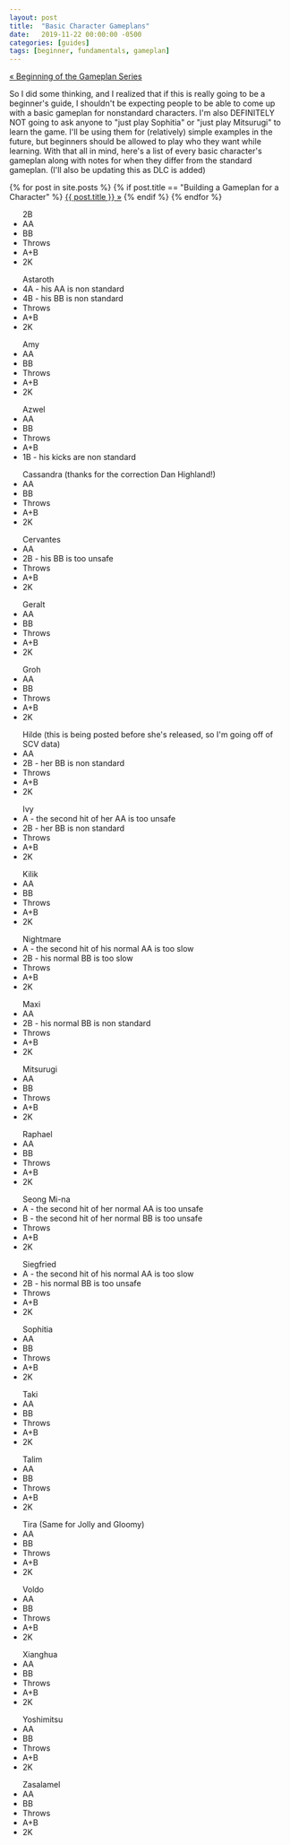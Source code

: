 ```yaml
---
layout: post
title:  "Basic Character Gameplans"
date:   2019-11-22 00:00:00 -0500
categories: [guides]
tags: [beginner, fundamentals, gameplan]
---
```

<a href="{% post_url 2019-11-21-creating-a-gameplan %}">&laquo; Beginning of the Gameplan Series</a>

So I did some thinking, and I realized that if this is really going to be a beginner's guide, I shouldn't be expecting people to be able to come up with a basic gameplan for nonstandard characters. I'm also DEFINITELY NOT going to ask anyone to "just play Sophitia" or "just play Mitsurugi" to learn the game. I'll be using them for (relatively) simple examples in the future, but beginners should be allowed to play who they want while learning. With that all in mind, here's a list of every basic character's gameplan along with notes for when they differ from the standard gameplan. (I'll also be updating this as DLC is added)

<p>
  {% for post in site.posts %}
	{% if post.title == "Building a Gameplan for a Character" %}
		<a href="{{ post.url }}">{{ post.title }} &raquo;</a>
	{% endif %}
  {% endfor %}
</p>

<ul>
2B
<li>AA</li>
<li>BB</li>
<li>Throws</li>
<li>A+B</li>
<li>2K</li>
</ul>

<ul>
Astaroth
<li>4A - his AA is non standard</li>
<li>4B - his BB is non standard</li>
<li>Throws</li>
<li>A+B</li>
<li>2K</li>
</ul>

<ul>
Amy
<li>AA</li>
<li>BB</li>
<li>Throws</li>
<li>A+B</li>
<li>2K</li>
</ul>

<ul>
Azwel
<li>AA</li>
<li>BB</li>
<li>Throws</li>
<li>A+B</li>
<li>1B - his kicks are non standard</li>
</ul>

<ul>
Cassandra (thanks for the correction Dan Highland!)
<li>AA</li>
<li>BB</li>
<li>Throws</li>
<li>A+B</li>
<li>2K</li>
</ul>

<ul>
Cervantes
<li>AA</li>
<li>2B - his BB is too unsafe</li>
<li>Throws</li>
<li>A+B</li>
<li>2K</li>
</ul>

<ul>
Geralt
<li>AA</li>
<li>BB</li>
<li>Throws</li>
<li>A+B</li>
<li>2K</li>
</ul>

<ul>
Groh
<li>AA</li>
<li>BB</li>
<li>Throws</li>
<li>A+B</li>
<li>2K</li>
</ul>

<ul>
Hilde
(this is being posted before she's released, so I'm going off of SCV data)
<li>AA</li>
<li>2B - her BB is non standard</li>
<li>Throws</li>
<li>A+B</li>
<li>2K</li>
</ul>

<ul>
Ivy
<li>A - the second hit of her AA is too unsafe</li>
<li>2B - her BB is non standard</li>
<li>Throws</li>
<li>A+B</li>
<li>2K</li>
</ul>

<ul>
Kilik
<li>AA</li>
<li>BB</li>
<li>Throws</li>
<li>A+B</li>
<li>2K</li>
</ul>

<ul>
Nightmare
<li>A - the second hit of his normal AA is too slow</li>
<li>2B - his normal BB is too slow</li>
<li>Throws</li>
<li>A+B</li>
<li>2K</li>
</ul>

<ul>
Maxi
<li>AA</li>
<li>2B - his normal BB is non standard</li>
<li>Throws</li>
<li>A+B</li>
<li>2K</li>
</ul>

<ul>
Mitsurugi
<li>AA</li>
<li>BB</li>
<li>Throws</li>
<li>A+B</li>
<li>2K</li>
</ul>

<ul>
Raphael
<li>AA</li>
<li>BB</li>
<li>Throws</li>
<li>A+B</li>
<li>2K</li>
</ul>

<ul>
Seong Mi-na
<li>A - the second hit of her normal AA is too unsafe</li>
<li>B - the second hit of her normal BB is too unsafe</li>
<li>Throws</li>
<li>A+B</li>
<li>2K</li>
</ul>

<ul>
Siegfried
<li>A - the second hit of his normal AA is too slow</li>
<li>2B - his normal BB is too unsafe</li>
<li>Throws</li>
<li>A+B</li>
<li>2K</li>
</ul>

<ul>
Sophitia
<li>AA</li>
<li>BB</li>
<li>Throws</li>
<li>A+B</li>
<li>2K</li>
</ul>

<ul>
Taki
<li>AA</li>
<li>BB</li>
<li>Throws</li>
<li>A+B</li>
<li>2K</li>
</ul>

<ul>
Talim
<li>AA</li>
<li>BB</li>
<li>Throws</li>
<li>A+B</li>
<li>2K</li>
</ul>

<ul>
Tira (Same for Jolly and Gloomy)
<li>AA</li>
<li>BB</li>
<li>Throws</li>
<li>A+B</li>
<li>2K</li>
</ul>

<ul>
Voldo
<li>AA</li>
<li>BB</li>
<li>Throws</li>
<li>A+B</li>
<li>2K</li>
</ul>

<ul>
Xianghua
<li>AA</li>
<li>BB</li>
<li>Throws</li>
<li>A+B</li>
<li>2K</li>
</ul>

<ul>
Yoshimitsu
<li>AA</li>
<li>BB</li>
<li>Throws</li>
<li>A+B</li>
<li>2K</li>
</ul>

<ul>
Zasalamel
<li>AA</li>
<li>BB</li>
<li>Throws</li>
<li>A+B</li>
<li>2K</li>
</ul>